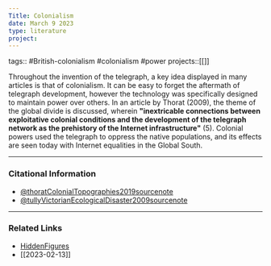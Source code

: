 ```yaml
---
Title: Colonialism
date: March 9 2023
type: literature
project:
---
```

tags:: #British-colonialism #colonialism #power 
projects::[[]]

Throughout the invention of the telegraph, a key idea displayed in many articles is that of colonialism. It can be easy to forget the aftermath of telegraph development, however the technology was specifically designed to maintain power over others. In an article by Thorat (2009), the theme of the global divide is discussed, wherein **"inextricable connections between exploitative colonial conditions and the development of the telegraph network as the prehistory of the Internet infrastructure"** (5). Colonial powers used the telegraph to oppress the native populations, and its effects are seen today with Internet equalities in the Global South. 


---
### Citational Information

- [@thoratColonialTopographies2019sourcenote](@thoratColonialTopographies2019sourcenote.md)
- [@tullyVictorianEcologicalDisaster2009sourcenote](@tullyVictorianEcologicalDisaster2009sourcenote.md)

---

### Related Links

- [HiddenFigures](HiddenFigures.md)
- [[2023-02-13]]
